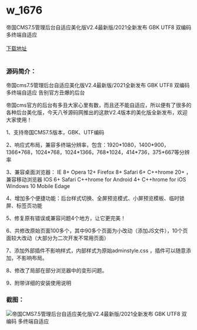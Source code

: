 # w_1676
帝国CMS7.5管理后台自适应美化版V2.4最新版/2021全新发布 GBK UTF8 双编码 多终端自适应
<br/></br>
[下载地址](https://www.uuid2.com/1676.html "下载地址")
<br/></br>
<h3>源码简介：</h3>
<p>帝国cms7.5管理后台自适应美化版V2.4最新版/2021全新发布 GBK UTF8 双编码 多终端自适应 告别官方丑爆的后台<p>
<p>帝国cms官方的后台有多丑大家心里有数，而且还不能自适应，所以便有了很多的各种后台美化版，今天八爷源码网推出的这款V2.4版本的美化版全新发布，欢迎大家使用！<p>
<p>1、支持帝国CMS7.5版本，GBK、UTF编码<p>
<p>2、响应式布局，兼容多终端分辨率，包含：1920*1080，1400*900，1366*768，1024*768，1024*1366，768*1024，414*736，375*667等分辨率<p>
<p>3、兼容桌面浏览器： IE 8+ Opera 12+ Firefox 8+ Safari 6+ C++hrome 20+ ， 兼容移动浏览器 IOS 6+ Safari C++hrome for Android 4+ C++hrome for iOS Windows 10 Mobile Edage<p>
<p>4、增加多个便捷功能：后台样式切换、全屏预览模式、小屏预览模板、临时锁屏、标签页功能<p>
<p>5、修复原有错误或兼容问题4个地方，让它更完美！<p>
<p>6、共修改原始页面100多个，其中90多个页面为小改动（添加JS文件），10个页面较大改动（大部分为二次开发不常用页面）<p>
<p>7、添加外部插件不影响样式，内部样式为原始adminstyle.css ，插件可以随意添加，不影响布局。<p>
<p>8、修改了局部在部分浏览器中的变形问题。<p>
<p>9、附带详细的安装使用说明<p>
<h3>截图：</h3>
<img src="https://www.uuid2.com/wp-content/uploads/img/202110/16c141a111.gif" alt="帝国CMS7.5管理后台自适应美化版V2.4最新版/2021全新发布 GBK UTF8 双编码 多终端自适应">
